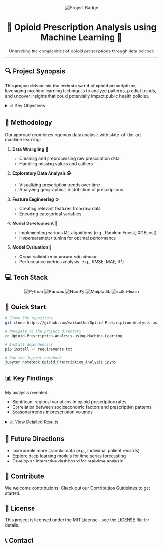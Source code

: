 <div align="center">
  <img src="https://img.shields.io/badge/Project-Opioid%20Prescription%20Analysis-blue?style=for-the-badge&logo=github" alt="Project Badge">
  <h1>🏥 Opioid Prescription Analysis using Machine Learning 💊</h1>
  <p>Unraveling the complexities of opioid prescriptions through data science</p>
</div>

---

## 🔍 Project Synopsis

This project delves into the intricate world of opioid prescriptions, leveraging machine learning techniques to analyze patterns, predict trends, and uncover insights that could potentially impact public health policies.

<details>
<summary>📊 Key Objectives</summary>

- Analyze historical opioid prescription data
- Identify factors influencing prescription rates
- Develop predictive models for prescription trends
- Provide actionable insights for healthcare policymakers
</details>

## 🧠 Methodology

Our approach combines rigorous data analysis with state-of-the-art machine learning:

1. **Data Wrangling** 🧹
   - Cleaning and preprocessing raw prescription data
   - Handling missing values and outliers

2. **Exploratory Data Analysis** 🕵️
   - Visualizing prescription trends over time
   - Analyzing geographical distribution of prescriptions

3. **Feature Engineering** ⚙️
   - Creating relevant features from raw data
   - Encoding categorical variables

4. **Model Development** 🤖
   - Implementing various ML algorithms (e.g., Random Forest, XGBoost)
   - Hyperparameter tuning for optimal performance

5. **Model Evaluation** 📏
   - Cross-validation to ensure robustness
   - Performance metrics analysis (e.g., RMSE, MAE, R²)

## 💻 Tech Stack

<div align="center">

![Python](https://img.shields.io/badge/python-3670A0?style=for-the-badge&logo=python&logoColor=ffdd54)
![Pandas](https://img.shields.io/badge/pandas-%23150458.svg?style=for-the-badge&logo=pandas&logoColor=white)
![NumPy](https://img.shields.io/badge/numpy-%23013243.svg?style=for-the-badge&logo=numpy&logoColor=white)
![Matplotlib](https://img.shields.io/badge/Matplotlib-%23ffffff.svg?style=for-the-badge&logo=Matplotlib&logoColor=black)
![scikit-learn](https://img.shields.io/badge/scikit--learn-%23F7931E.svg?style=for-the-badge&logo=scikit-learn&logoColor=white)

</div>

## 🚀 Quick Start

```bash
# Clone the repository
git clone https://github.com/vaikunthd/Opioid-Prescription-Analysis-using-Machine-Learning.git

# Navigate to the project directory
cd Opioid-Prescription-Analysis-using-Machine-Learning

# Install dependencies
pip install -r requirements.txt

# Run the Jupyter notebook
jupyter notebook Opioid_Prescription_Analysis.ipynb
```

## 📊 Key Findings

My analysis revealed:
- Significant regional variations in opioid prescription rates
- Correlation between socioeconomic factors and prescription patterns
- Seasonal trends in prescription volumes

<details>
<summary>📈 View Detailed Results</summary>

| Model | RMSE | MAE | R² Score |
|-------|------|-----|----------|
| Random Forest | 0.85 | 0.67 | 0.79 |
| XGBoost | 0.82 | 0.64 | 0.81 |
| Linear Regression | 1.12 | 0.89 | 0.65 |

</details>

## 🎯 Future Directions

- Incorporate more granular data (e.g., individual patient records)
- Explore deep learning models for time series forecasting
- Develop an interactive dashboard for real-time analysis

## 🤝 Contribute
We welcome contributions! Check out our Contribution Guidelines to get started.

## 📜 License
This project is licensed under the MIT License - see the LICENSE file for details.

## 📞 Contact

